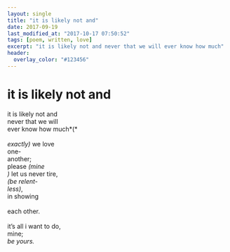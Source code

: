 ```yaml
---
layout: single
title: "it is likely not and"
date: 2017-09-19
last_modified_at: "2017-10-17 07:50:52"
tags: [poem, written, love]
excerpt: "it is likely not and never that we will ever know how much"
header:
  overlay_color: "#123456"
---
```

# it is likely not and 

it is likely not and<br />
never that we will<br />
ever know how much*(*<br />
<br />
*exactly)* we love<br />
one-<br />
another;<br />
please *(mine*<br />
*)* let us never tire,<br />
*(be relent-*<br />
*less)*,<br />
in showing<br />
<br />
each other.<br />
<br />
it’s all i want to do,<br />
mine;<br />
*be yours.*<br />

